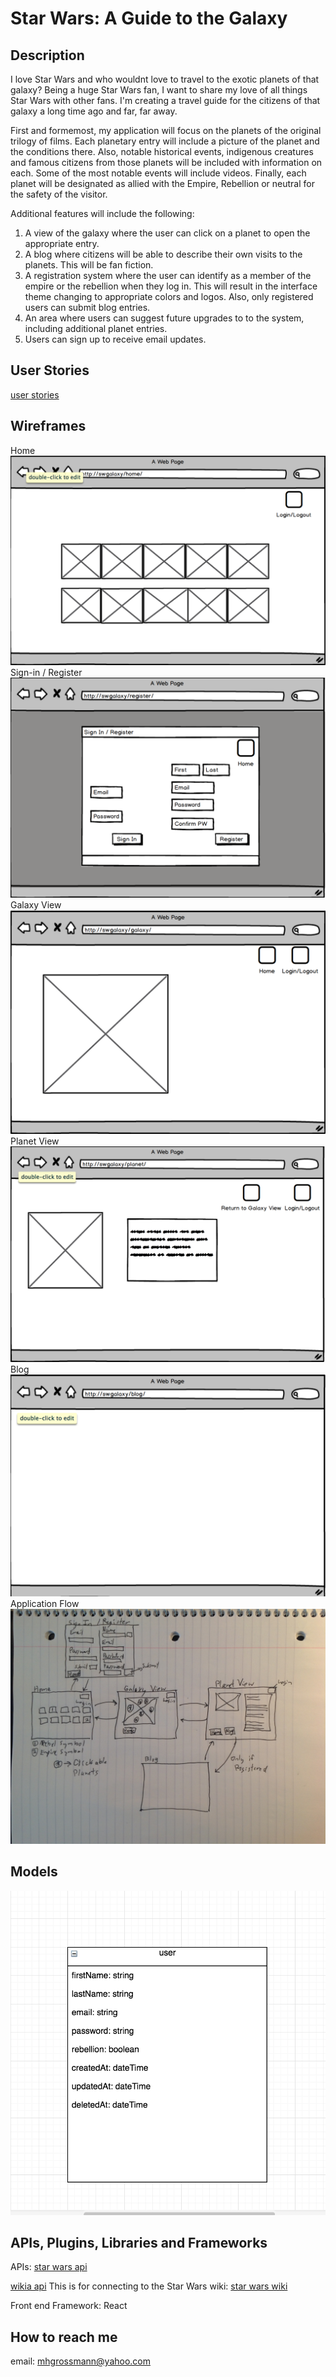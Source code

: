 
# Star Wars: A Guide to the Galaxy


## Description
I love Star Wars and who wouldnt love to travel to the exotic planets of that galaxy?  Being a huge Star Wars fan, I want to share my love of all things Star Wars with other fans.  I'm creating a travel guide for the citizens of that galaxy a long time ago and far, far away.    

First and formemost, my application will focus on the planets of the original trilogy of films.  Each planetary entry will include a picture of the planet and the conditions there.   Also, notable historical events, indigenous creatures and famous citizens from those planets will be included with information on each.  Some of the most notable events will include videos.   Finally, each planet will be designated as allied with the Empire, Rebellion or neutral for the safety of the visitor.        

Additional features will include the following:

1.  A view of the galaxy where the user can click on a planet to open the appropriate entry.
2.  A blog where citizens will be able to describe their own visits to the planets.  This will be fan fiction.
3.  A registration system where the user can identify as a member of the empire or the rebellion when they log in.  This will result in the interface theme changing to appropriate colors and logos.  Also, only registered users can submit blog entries.   
4.  An area where users can suggest future upgrades to to the system, including additional planet entries.  
5.  Users can sign up to receive email updates. 

## User Stories
[user stories](https://trello.com/b/YzkaM1vF/star-wars-a-guide-to-the-galaxy)

## Wireframes
Home
![home](./wireframes/home.png)
Sign-in / Register
![sign in/register](./wireframes/sign_in_register.png)
Galaxy View
![galaxy view](./wireframes/galaxy_view.png)
Planet View
![planet view](./wireframes/planet_view.png)
Blog
![blog](./wireframes/blog.png)
Application Flow
![application flow](./application_flow.png)

## Models
![user model](./user_model.png) 

## APIs, Plugins, Libraries and Frameworks  
APIs:
[star wars api](http://swapi.co)

[wikia api](http://api.wikia.com/wiki/Documentation) 
This is for connecting to the Star Wars wiki: 
[star wars wiki](http://starwars.wikia.com/wiki/Main_Page)

Front end Framework:
React  



## How to reach me
email: mhgrossmann@yahoo.com






